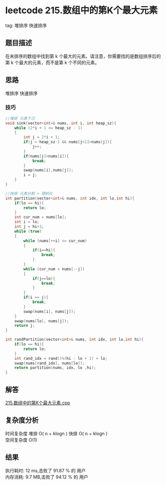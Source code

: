 # leetcode 215.数组中的第K个最大元素

tag: 堆排序 快速排序

## 题目描述

在未排序的数组中找到第 k 个最大的元素。请注意，你需要找的是数组排序后的第 k 个最大的元素，而不是第 k 个不同的元素。

## 思路

堆排序 快速排序

### 技巧

```cpp
//堆排 元素下沉
void sink(vector<int>& nums, int i, int heap_sz){
    while (2*i + 1 <= heap_sz - 1)
    {
        int j = 2*i + 1;
        if(j < heap_sz-1 && nums[j+1]>nums[j]){
            j++;
        }
        if(nums[j]<nums[i]){
            break;
        }
        swap(nums[i],nums[j]);
        i = j;
    }
}

//快排 元素分割 + 随机化
int partition(vector<int>& nums, int idx, int lo,int hi){
    if(lo == hi){
        return lo;
    }
    int cur_num = nums[lo];
    int i = lo;
    int j = hi+1;
    while (true)
    {
        while (nums[++i] <= cur_num)
        {
            if(i==hi){
                break;
            }
        }
        while (cur_num < nums[--j])
        {
            if(j==lo){
                break;
            }
        }
        if(i >= j){
            break;
        }
        swap(nums[i], nums[j]);
    }
    swap(nums[lo], nums[j]);
    return j;
}

int randPartition(vector<int>& nums, int idx, int lo,int hi){
    if(lo == hi){
        return lo;
    }
    int rand_idx = rand()%(hi - lo + 1) + lo;
    swap(nums[rand_idx], nums[lo]);
    return partition(nums, idx, lo ,hi);
}
```

## 解答

[215.数组中的第K个最大元素.cpp](./215.数组中的第K个最大元素.cpp)

## 复杂度分析

时间复杂度 堆排 O( n + klogn ) 快排 O( n + klogn )  
空间复杂度 O(1)  

## 结果

执行耗时: 12 ms,击败了 91.87 % 的 用户  
内存消耗: 9.7 MB,击败了 94.12 % 的 用户  
